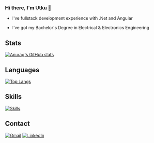### Hi there, I'm Utku 👋

- I've fullstack development experience with .Net and Angular
<!-- - 🌱 Currently learning frontend developing with React -->
- I've got my Bachelor's Degree in Electrical & Electronics Engineering
<!-- - My free time activities: Playing instruments 🎸🎹🥁, watching sports 🏎️🎾🏀, playing video games 🎮 and coding 💻 -->

## Stats

[![Anurag's GitHub stats](https://github-readme-stats.vercel.app/api?username=Utkuulas&count_private=true&show_icons=true&theme=merko)](https://github.com/anuraghazra/github-readme-stats)

## Languages

[![Top Langs](https://github-readme-stats.vercel.app/api/top-langs/?username=Utkuulas&layout=compact&theme=merko)](https://github.com/anuraghazra/github-readme-stats)

## Skills


[![Skills](https://skillicons.dev/icons?i=cs,dotnet,java,spring,cpp,kotlin,ts,angular,html,css,bootstrap,git,postgres,docker,azure)](https://skillicons.dev)


## Contact
[![Gmail](https://skillicons.dev/icons?i=gmail)](mailto:utkuulasaltin@gmail.com)
[![LinkedIn](https://skillicons.dev/icons?i=linkedin)](https://www.linkedin.com/in/utkuulasaltin/)





<!--
**Utkuulas/Utkuulas** is a ✨ _special_ ✨ repository because its `README.md` (this file) appears on your GitHub profile.

Here are some ideas to get you started:

- 🔭 I’m currently working on ...
- 🌱 I’m currently learning ...
- 👯 I’m looking to collaborate on ...
- 🤔 I’m looking for help with ...
- 💬 Ask me about ...
- 📫 How to reach me: ...
- 😄 Pronouns: ...
- ⚡ Fun fact: ...

GitHub Stats Themes: dark, radical, merko, gruvbox, tokyonight, onedark, cobalt, synthwave, highcontrast, dracula
-->

